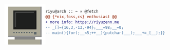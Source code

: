 <div>
  <img src="./img/monitor.gif" height="128" width="128" align="left" />
</div>

```diff
riyu@arch :: ~ » @fetch
@@ {*nix,foss,cs} enthusiast @@
+ more info: https://riyuzenn.me
-- _[]={16,3,-13,-94};___=98;__=0;
-- main(){for(;__<5;++__){putchar(___);___+=_[__];}}

```
